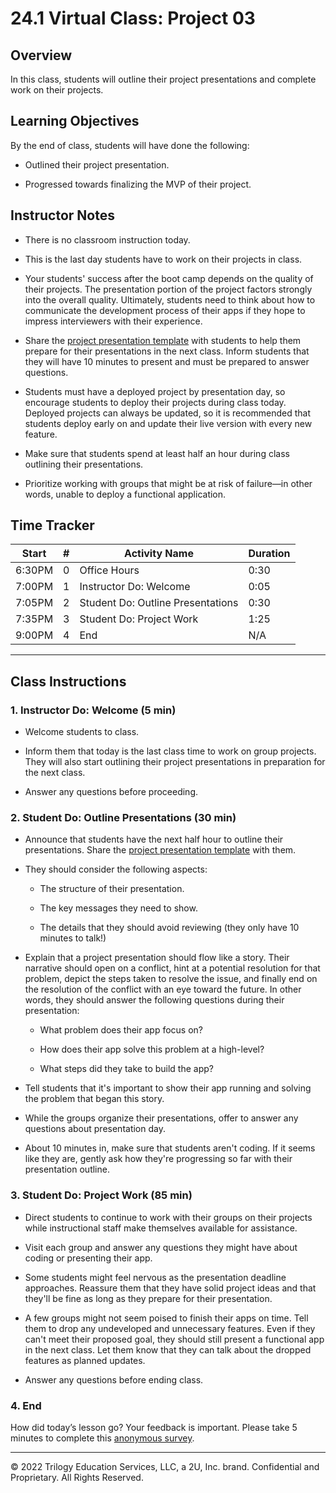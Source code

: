 # 24.1 Virtual Class: Project 03

## Overview

In this class, students will outline their project presentations and complete work on their projects.

## Learning Objectives

By the end of class, students will have done the following:

* Outlined their project presentation.

* Progressed towards finalizing the MVP of their project.

## Instructor Notes

* There is no classroom instruction today.

* This is the last day students have to work on their projects in class.

* Your students' success after the boot camp depends on the quality of their projects. The presentation portion of the project factors strongly into the overall quality. Ultimately, students need to think about how to communicate the development process of their apps if they hope to impress interviewers with their experience.

* Share the [project presentation template](https://docs.google.com/presentation/d/10QaO9KH8HtUXj__81ve0SZcpO5DbMbqqQr4iPpbwKks/edit?usp=sharing) with students to help them prepare for their presentations in the next class. Inform students that they will have 10 minutes to present and must be prepared to answer questions.

* Students must have a deployed project by presentation day, so encourage students to deploy their projects during class today. Deployed projects can always be updated, so it is recommended that students deploy early on and update their live version with every new feature.

* Make sure that students spend at least half an hour during class outlining their presentations.

* Prioritize working with groups that might be at risk of failure&mdash;in other words, unable to deploy a functional application.

## Time Tracker

| Start  | #   | Activity Name                     | Duration |
| ------ | --- | ----------------------------      | -------- |
| 6:30PM | 0   | Office Hours                      | 0:30     |
| 7:00PM | 1   | Instructor Do: Welcome            | 0:05     |
| 7:05PM | 2   | Student Do: Outline Presentations | 0:30     |
| 7:35PM | 3   | Student Do: Project Work          | 1:25     |
| 9:00PM | 4   | End                               | N/A      |

---

## Class Instructions

### 1. Instructor Do: Welcome (5 min)

* Welcome students to class.

* Inform them that today is the last class time to work on group projects. They will also start outlining their project presentations in preparation for the next class.

* Answer any questions before proceeding.

### 2. Student Do: Outline Presentations (30 min)

* Announce that students have the next half hour to outline their presentations. Share the [project presentation template](https://docs.google.com/presentation/d/10QaO9KH8HtUXj__81ve0SZcpO5DbMbqqQr4iPpbwKks/edit?usp=sharing) with them.

* They should consider the following aspects:

  * The structure of their presentation.

  * The key messages they need to show.

  * The details that they should avoid reviewing (they only have 10 minutes to talk!)

* Explain that a project presentation should flow like a story. Their narrative should open on a conflict, hint at a potential resolution for that problem, depict the steps taken to resolve the issue, and finally end on the resolution of the conflict with an eye toward the future. In other words, they should answer the following questions during their presentation:

  * What problem does their app focus on?

  * How does their app solve this problem at a high-level?

  * What steps did they take to build the app?

* Tell students that it's important to show their app running and solving the problem that began this story.

* While the groups organize their presentations, offer to answer any questions about presentation day.

* About 10 minutes in, make sure that students aren't coding. If it seems like they are, gently ask how they're progressing so far with their presentation outline.

### 3. Student Do: Project Work (85 min)

* Direct students to continue to work with their groups on their projects while instructional staff make themselves available for assistance.

* Visit each group and answer any questions they might have about coding or presenting their app.

* Some students might feel nervous as the presentation deadline approaches. Reassure them that they have solid project ideas and that they'll be fine as long as they prepare for their presentation.

* A few groups might not seem poised to finish their apps on time. Tell them to drop any undeveloped and unnecessary features. Even if they can't meet their proposed goal, they should still present a functional app in the next class. Let them know that they can talk about the dropped features as planned updates.

* Answer any questions before ending class.

### 4. End

How did today’s lesson go? Your feedback is important. Please take 5 minutes to complete this [anonymous survey](https://forms.gle/3LozVjherGH83aG17).

---
© 2022 Trilogy Education Services, LLC, a 2U, Inc. brand. Confidential and Proprietary. All Rights Reserved.
